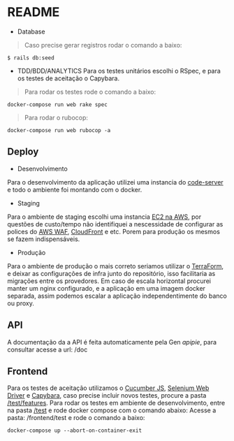 # README

* Database
 
> Caso precise gerar registros rodar o comando a baixo:
```shell
$ rails db:seed
```
* TDD/BDD/ANALYTICS
Para os testes unitários escolhi o RSpec, e para os testes de aceitação o Capybara.

> Para rodar os testes rode o comando a baixo:
```shell
docker-compose run web rake spec
```

> Para rodar o rubocop:
```shell
docker-compose run web rubocop -a
```

## Deploy
* Desenvolvimento

Para o desenvolvimento da aplicação utilizei uma instancia do [code-server](https://github.com/cdr/code-server) e todo o ambiente foi montando com o docker.
* Staging

Para o ambiente de staging escolhi uma instancia [EC2 na AWS](https://aws.amazon.com/pt/ec2/), por questões de custo/tempo não identifiquei a nescessidade de configurar as polices do [AWS WAF](https://aws.amazon.com/pt/waf/), [CloudFront](https://aws.amazon.com/pt/cloudfront/) e etc. Porem para produção os mesmos se fazem indispensáveis.
* Produção

Para o ambiente de produção o mais correto seriamos utilizar o [TerraForm](https://www.terraform.io/), e deixar as configurações de infra junto do repositório, isso facilitaria as migrações entre os provedores. 
Em caso de escala horizontal procurei manter um nginx configurado, e a aplicação em uma imagem docker separada, assim podemos escalar a aplicação independentimente do banco ou proxy.

## API
A documentação da a API é feita automaticamente pela Gen *apipie*, para consultar acesse a url: /doc

## Frontend
Para os testes de aceitação utilizamos o [Cucumber JS](https://github.com/cucumber/cucumber-js), [Selenium Web Driver](https://www.npmjs.com/package/selenium-webdriver) e [Capybara](https://github.com/teamcapybara/capybara), caso precise incluir novos testes, procure a pasta [/test/features](/test/features). Para rodar os testes em ambiente de desenvolvimento, entre na pasta [/test](/test) e rode docker compose com o comando abaixo:
Acesse a pasta: /frontend/test e rode o comando a baixo:
```
docker-compose up --abort-on-container-exit
```
